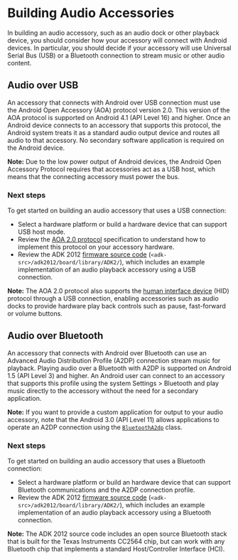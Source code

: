 # Building Audio Accessories #

In building an audio accessory, such as an audio dock or other playback device, you should
consider how your accessory will connect with Android devices. In particular, you should decide
if your accessory will use Universal Serial Bus (USB) or a Bluetooth connection to stream music or
other audio content.


## Audio over USB ##

An accessory that connects with Android over USB connection must use the Android Open
Accessory (AOA) protocol version 2.0. This version of the AOA protocol is supported on Android 4.1
(API Level 16) and higher. Once an Android device connects to an accessory that supports this
protocol, the Android system treats it as a standard audio output device and routes all audio to
that accessory. No secondary software application is required on the Android device.

**Note:** Due to the low power output of Android devices, the Android Open Accessory
Protocol requires that accessories act as a USB host, which means that the connecting accessory
must power the bus.


### Next steps ###

To get started on building an audio accessory that uses a USB connection:

- Select a hardware platform or build a hardware device that can support USB host mode.
- Review the [AOA 2.0 protocol](/tech/accessories/aoap/aoa2.html) specification to understand
  how to implement this protocol on your accessory hardware.
- Review the ADK 2012 [firmware source code](http://developer.android.com/tools/adk/adk2.html#src-download)
  (`<adk-src>/adk2012/board/library/ADK2/`), which includes an example implementation
  of an audio playback accessory using a USB connection.

**Note:** The AOA 2.0 protocol also supports the
[human interface device](/tech/accessories/aoap/aoa2.html#hid-support) (HID) protocol through a USB
connection, enabling accessories such as audio docks to provide hardware play back controls such
as pause, fast-forward or volume buttons.


## Audio over Bluetooth ##

An accessory that connects with Android over Bluetooth can use an Advanced Audio Distribution
Profile (A2DP) connection stream music for playback. Playing audio over a Bluetooth with A2DP is
supported on Android 1.5 (API Level 3) and higher. An Android user can connect to an accessory
that supports this profile using the system Settings > Bluetooth and play music directly to the
accessory without the need for a secondary application.

**Note:** If you want to provide a custom application for output to your audio
accessory, note that the Android 3.0 (API Level 11) allows applications to operate an A2DP
connection using the
[`BluetoothA2dp`](http://developer.android.com/reference/android/bluetooth/BluetoothA2dp.html)
class.


### Next steps ###

To get started on building an audio accessory that uses a Bluetooth connection:

- Select a hardware platform or build an hardware device that can support Bluetooth
  communications and the A2DP connection profile.
- Review the ADK 2012
  [firmware source code](http://developer.android.com/tools/adk/adk2.html#src-download)
  (`<adk-src>/adk2012/board/library/ADK2/`), which includes an example implementation
  of an audio playback accessory using a Bluetooth connection.

**Note:** The ADK 2012 source code includes an open source Bluetooth stack that
is built for the Texas Instruments CC2564 chip, but can work with any Bluetooth chip that
implements a standard Host/Controller Interface (HCI).